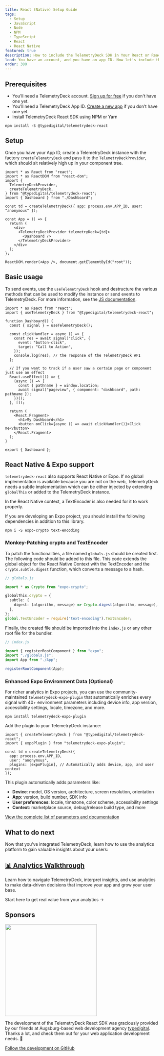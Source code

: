 ```yaml
---
title: React (Native) Setup Guide
tags:
  - Setup
  - JavaScript
  - Node
  - NPM
  - TypeScript
  - React
  - React Native
featured: true
description: How to include the TelemetryDeck SDK in Your React or React Native App
lead: You have an account, and you have an app ID. Now let's include the TelemetryClient Package in your React Native application or React Web App
order: 300
---
```


## Prerequisites

<!-- vale proselint.Cliches = NO -->

- You'll need a TelemetryDeck account. [Sign up for free](https://dashboard.telemetrydeck.com/register?source=websdk) if you don't have one yet.
- You'll need a TelemetryDeck App ID. [Create a new app](https://dashboard.telemetrydeck.com/apps/create) if you don't have one yet.
- Install TelemetryDeck React SDK using NPM or Yarn
<!-- vale proselint.Cliches = YES -->

```shell
npm install -S @typedigital/telemetrydeck-react
```

## Setup

Once you have your App ID, create a TelemetryDeck instance with the factory `createTelemetryDeck` and pass it to the `TelemetryDeckProvider`, which should sit relatively high up in your component tree.

```tsx
import * as React from "react";
import * as ReactDOM from "react-dom";
import {
  TelemetryDeckProvider,
  createTelemetryDeck,
} from "@typedigital/telemetrydeck-react";
import { Dashboard } from "./Dashboard";

const td = createTelemetryDeck({ app: process.env.APP_ID, user: "anonymous" });

const App = () => {
  return (
    <div>
      <TelemetryDeckProvider telemetryDeck={td}>
        <Dashboard />
      </TelemetryDeckProvider>
    </div>
  );
};

ReactDOM.render(<App />, document.getElementById("root"));
```

## Basic usage

To send events, use the `useTelemetryDeck` hook and destructure the various methods that can be used to modify the instance or send events to TelemetryDeck.
For more information, see the [JS documentation](/docs/guides/javascript-setup/).

```tsx
import * as React from "react";
import { useTelemetryDeck } from "@typedigital/telemetrydeck-react";

function Dashboard() {
  const { signal } = useTelemetryDeck();

  const clickHandler = async () => {
    const res = await signal("click", {
      event: "button-click",
      target: "Call to Action",
    });
    console.log(res); // the response of the TelemetryDeck API
  };

  // If you want to track if a user saw a certain page or component just use an effect
  React.useEffect(() => {
    (async () => {
      const { pathname } = window.location;
      await signal("pageview", { component: "dashboard", path: pathname });
    })();
  }, []);

  return (
    <React.Fragment>
      <h1>My Dashboard</h1>
      <button onClick={async () => await clickHandler()}>Click me</button>
    </React.Fragment>
  );
}

export { Dashboard };
```

## React Native & Expo support

`telemetrydeck-react` also supports React Native or Expo.
If no global implementation is available because you are not on the web, TelemetryDeck needs a subtle implementation which can be either injected by extending `globalThis` or added to the TelemetryDeck instance.

In the React Native context, a TextEncoder is also needed for it to work properly.

If you are developing an Expo project, you should install the following dependencies in addition to this library.

```shell
npm i -S expo-crypto text-encoding
```

### Monkey-Patching crypto and TextEncoder

To patch the functionalities, a file named `globals.js` should be created first. The following code should be added to this file. This code extends the global object for the React Native Context with the TextEncoder and the `crypto.subtle.digest` function, which converts a message to a hash.

```ts
// globals.js

import * as Crypto from "expo-crypto";

globalThis.crypto = {
  subtle: {
    digest: (algorithm, message) => Crypto.digest(algorithm, message),
  },
};
global.TextEncoder = require("text-encoding").TextEncoder;
```

Finally, the created file should be imported into the `index.js` or any other root file for the bundler.

```js
// index.js

import { registerRootComponent } from "expo";
import "./globals.js";
import App from "./App";

registerRootComponent(App);
```

### Enhanced Expo Environment Data (Optional)

For richer analytics in Expo projects, you can use the community-maintained `telemetrydeck-expo-plugin` that automatically enriches every signal with 40+ environment parameters including device info, app version, accessibility settings, locale, timezone, and more.

```shell
npm install telemetrydeck-expo-plugin
```

Add the plugin to your TelemetryDeck instance:

```tsx
import { createTelemetryDeck } from "@typedigital/telemetrydeck-react";
import { expoPlugin } from "telemetrydeck-expo-plugin";

const td = createTelemetryDeck({
  app: process.env.APP_ID,
  user: "anonymous",
  plugins: [expoPlugin], // Automatically adds device, app, and user context
});
```

This plugin automatically adds parameters like:
- **Device**: model, OS version, architecture, screen resolution, orientation
- **App**: version, build number, SDK info
- **User preferences**: locale, timezone, color scheme, accessibility settings
- **Context**: marketplace source, debug/release build type, and more

[View the complete list of parameters and documentation](https://github.com/kbatalin/telemetrydeck-expo-plugin)

## What to do next

Now that you've integrated TelemetryDeck, learn how to use the analytics platform to gain valuable insights about your users:

<div class="not-prose ">
  <div class="my-10 grid grid-cols-1 gap-6">
    <div class="group relative rounded-xl border-2 border-mars-300 bg-white flex">
      <div class="absolute -inset-px rounded-xl border-2 border-transparent opacity-0 [background:linear-gradient(var(--quick-links-hover-bg,theme(colors.mars.50)),var(--quick-links-hover-bg,theme(colors.mars.100)))_padding-box,linear-gradient(to_top,theme(colors.mars.400),theme(colors.mars.500))_border-box] group-hover:opacity-100"></div>
      <div class="shadow relative overflow-hidden rounded-xl p-6 h-full">
        <h2 class="font-semibold text-lg text-mars-500">
          <a href="/docs/basics/index">
            <span class="absolute -inset-px rounded-xl"></span>📊 Analytics Walkthrough</a>
        </h2>
        <p class="mt-2 text-sm text-slate-700">Learn how to navigate TelemetryDeck, interpret insights, and use analytics to make data-driven decisions that improve your app and grow your user base.</p>
        <p class="mt-4 text-sm text-mars-500 font-semibold flex justify-between">
          <span>Start here to get real value from your analytics</span>
          <span>→</span>
        </p>
      </div>
    </div>
  </div>
</div>

## Sponsors

[<img src="/docs/images/typedigital.png" width=300 class="p-3 bg-white" />](https://typedigital.de)

The development of the TelemetryDeck React SDK was graciously provided by our friends at Augsburg-based web development agency [typedigital](https://typedigital.de). Thanks a lot, and check them out for your web application development needs. 🧡

[Follow the development on GitHub](https://github.com/typedigital/telemetrydeck-react)
